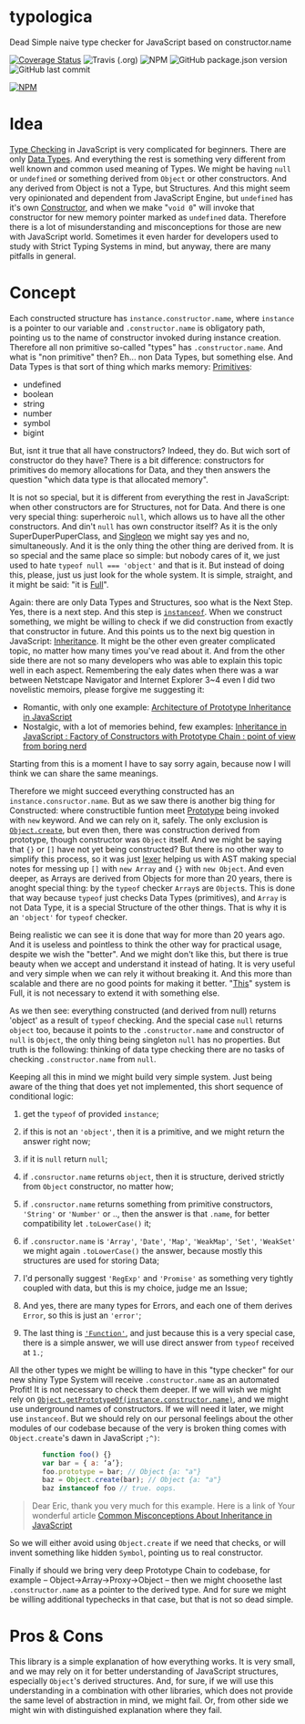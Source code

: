 # typologica

Dead Simple naive type checker for JavaScript based on constructor.name

[![Coverage Status](https://coveralls.io/repos/github/mythographica/typologica/badge.svg?branch=master)](https://coveralls.io/github/mythographica/typologica?branch=master)
![Travis (.org)](https://img.shields.io/travis/mythographica/typologica)
![NPM](https://img.shields.io/npm/l/typologica)
![GitHub package.json version](https://img.shields.io/github/package-json/v/mythographica/typologica)
![GitHub last commit](https://img.shields.io/github/last-commit/mythographica/typologica)

[![NPM](https://nodei.co/npm/typologica.png?mini=true)](https://www.npmjs.com/package/typologica)


# Idea



[Type Checking](https://en.wikipedia.org/wiki/Type_system#Type_checking) in JavaScript is very complicated for beginners. There are only [Data Types](https://en.wikipedia.org/wiki/Data_type). And everything the rest is something very different from well known and common used meaning of Types. We might be having `null` or `undefined` or something derived from `Object` or other constructors. And any derived from Object is not a Type, but Structures. And this might seem very opinionated and dependent from JavaScript Engine, but `undefined` has it's own [Constructor](https://developer.mozilla.org/en-US/docs/Web/JavaScript/Reference/Operators/new), and when we make  "`void 0`" will invoke that constructor for new memory pointer marked as `undefined` data. Therefore there is a lot of misunderstanding and misconceptions for those are new with JavaScript world. Sometimes it even harder for developers used to study with Strict Typing Systems in mind, but anyway, there are many pitfalls in general.

# Concept

Each constructed structure has `instance.constructor.name`, where `instance` is a pointer to our variable and `.constructor.name` is obligatory path, pointing us to the name of constructor invoked during instance creation. Therefore all non primitive so-called "types" has `.constructor.name`. And what is "non primitive" then? Eh... non Data Types, but something else. And Data Types is that sort of thing which marks memory: [Primitives](https://developer.mozilla.org/en-US/docs/Web/JavaScript/Data_structures):

* undefined
* boolean
* string
* number
* symbol
* bigint

But, isnt it true that all have constructors? Indeed, they do. But wich sort of constructor do they have? There is a bit difference: constructors for primitives do memory allocations for Data, and they then answers the question "which data type is that allocated memory".

It is not so special, but it is different from everything the rest in JavaScript: when other constructors are for Structures, not for Data. And there is one very special thing: superheroic `null`, which allows us to have all the other constructors. And din't `null` has own constructor itself? As it is the only SuperDuperPuperClass, and [Singleon](https://en.wikipedia.org/wiki/Singleton_pattern) we might say yes and no, simultaneously. And it is the only thing the other thing are derived from. It is so special and the same place so simple: but nobody cares of it, we just used to hate `typeof null === 'object'` and that is it. But instead of doing this, please, just us just look for the whole system. It is simple, straight, and it might be said: "it is [Full](https://en.wikipedia.org/wiki/Complete_metric_space)".

Again: there are only Data Types and Structures, soo what is the Next Step. Yes, there is a next step. And this step is [`instanceof`](https://developer.mozilla.org/en-US/docs/Web/JavaScript/Reference/Operators/instanceof). When we construct something, we might be willing to check if we did construction from exactly that constructor in future. And this points us to the next big question in JavaScript: [Inheritance](https://developer.mozilla.org/en-US/docs/Learn/JavaScript/Objects/Inheritance). It might be the other even greater complicated topic, no matter how many times you've read about it.  And from the other side there are not so many developers who was able to explain this topic well in each aspect. Remembering the ealy dates when there was a war between Netstcape Navigator and Internet Explorer 3~4 even I did two novelistic memoirs, please forgive me suggesting it:

* Romantic, with only one example: [Architecture of Prototype Inheritance in JavaScript](https://dev.to/wentout/architecture-of-prototype-inheritance-in-javascript-ce6/edit)
* Nostalgic, with a lot of memories behind, few examples: [Inheritance in JavaScript : Factory of Constructors with Prototype Chain : point of view from boring nerd](https://dev.to/wentout/inheritance-in-javascript-factory-of-constructors-with-prototype-chain-point-of-view-from-boring-nerd-2ddb)

Starting from this is a moment I have to say sorry again, because now I will think we can share the same meanings.

Therefore we might succeed everything constructed has an `instance.consructor.name`. But as we saw there is another big thing for Constructed: where constructible funtion meet [Prototype](https://developer.mozilla.org/en-US/docs/Learn/JavaScript/Objects/Object_prototypes) being invoked with `new` keyword. And we can rely on it, safely. The only exclusion is [`Object.create`](https://developer.mozilla.org/en-US/docs/Web/JavaScript/Reference/Global_Objects/Object/create), but even then, there was construction derived from prototype, though constructor was `Object` itself. And we might be saying that `{}` or `[]` have not yet being constructed? But there is no other way to simplify this process, so it was just [lexer](https://en.wikipedia.org/wiki/Lexical_analysis) helping us with AST making special notes for messing up `[]` with `new Array` and `{}` with `new Object`. And even deeper, as Arrays are derived from Objects for more than 20 years, there is anoght special thing: by the `typeof` checker `Array`s are `Object`s. This is done that way because `typeof` just checks Data Types (primitives), and `Array` is not Data Type, it is a special Structure of the other things. That is why it is an `'object'` for `typeof` checker.

Being realistic we can see it is done that way for more than 20 years ago. And it is useless and pointless to think the other way for practical usage, despite we wish the "better". And we might don't like this, but there is true beauty when we accept and understand it instead of hating. It is very useful and very simple when we can rely it without breaking it. And this more than scalable and there are no good points for making it better. "[This](https://developer.mozilla.org/en-US/docs/Web/JavaScript/Reference/Operators/this)" system is Full, it is not necessary to extend it with something else.

As we then see: everything constructed (and derived from null) returns 'object' as a result of `typeof` checking. And the special case `null` returns `object` too, because it points to the `.constructor.name` and constructor of `null` is `Object`, the only thing being singleton `null` has no properties. But truth is the following: thinking of data type checking there are no tasks of checking `.constructor.name` from `null`.

Keeping all this in mind we might build very simple system. Just being aware of the thing that does yet not implemented, this short sequence of conditional logic:

1. get the `typeof` of provided `instance`;
2. if this is not an `'object'`, then it is a primitive, and we might return the answer right now;
3. if it is `null` return `null`;
4. if `.consructor.name` returns `object`, then it is structure, derived strictly from `Object` constructor, no matter how;
5. if `.consructor.name` returns something from primitive constructors, `'String'` or `'Number'` or .., then the answer is that `.name`, for better compatibility let `.toLowerCase()` it;
6. if `.consructor.name` is `'Array'`, `'Date'`, `'Map'`, `'WeakMap'`, `'Set'`, `'WeakSet'` we might again `.toLowerCase()` the answer, because mostly this structures are used for storing Data;

7. I'd personally suggest `'RegExp'` and `'Promise'` as something very tightly coupled with data, but this is my choice, judge me an Issue;

8. And yes, there are many types for Errors, and each one of them derives `Error`, so this is just an `'error'`;

9. The last thing is [`'Function'`](https://developer.mozilla.org/en-US/docs/Web/JavaScript/Reference/Global_Objects/Function), and just because this is a very special case, there is a simple answer, we will use direct answer from `typeof` received at `1.`;


All the other types we might be willing to have in this "type checker" for our new shiny Type System will receive `.constructor.name` as an automated Profit! It is not necessary to check them deeper. If we will wish we might rely on [`Object.getPrototypeOf(instance.constructor.name)`](https://developer.mozilla.org/en-US/docs/Web/JavaScript/Reference/Global_Objects/Object/getPrototypeOf), and we might use underground names of constructors. If we will need it later, we might use `instanceof`. But we should rely on our personal feelings about the other modules of our codebase because of the very is broken thing comes with `Object.create`'s dawn in JavaScript `;^)`:

```javascript
        function foo() {}
        var bar = { a: ‘a’};
        foo.prototype = bar; // Object {a: "a"}
        baz = Object.create(bar); // Object {a: "a"}
        baz instanceof foo // true. oops.
```
> Dear Eric, thank you very much for this example. Here is a link of Your wonderful article [Common Misconceptions About Inheritance in JavaScript](
https://medium.com/javascript-scene/common-misconceptions-about-inheritance-in-javascript-d5d9bab29b0a)

So we will either avoid using `Object.create` if we need that checks, or will invent something like hidden `Symbol`, pointing us to real constructor.

Finally if should we bring very deep Prototype Chain to codebase, for example &ndash; Object->Array->Proxy->Object &ndash; then we might choosethe last `.constructor.name` as a pointer to the derived type. And for sure we might be willing additional typechecks in that case, but that is not so dead simple.

# Pros & Cons

This library is a simple explanation of how everything works. It is very small, and we may rely on it for better understanding of JavaScript structures, especially `Object`'s derived structures. And, for sure, if we will use this understanding in a combination with other libraries, which does not provide the same level of abstraction in mind, we might fail. Or, from other side we might win with distinguished explanation where they fail.
